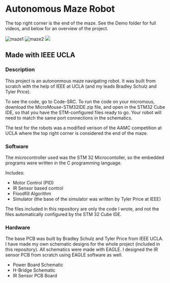 # Autonomous Maze Robot

The top right corner is the end of the maze. See the Demo folder for full videos, and below for an overview
of the project. 

![maze1](https://github.com/RupinMittal/Autonomous-Maze-Robot/blob/main/Demo-Videos-GIFs/RupinM_Maze1.gif)
![maze2](https://github.com/RupinMittal/Autonomous-Maze-Robot/blob/main/Demo-Videos-GIFs/RupinM_Maze2.gif)
![](https://github.com/RupinMittal/Autonomous-Maze-Robot/blob/main/Demo-Videos-GIFs/Robot-Image.png)

## Made with IEEE UCLA

### Description

This project is an autononmous maze navigating robot. It was built from scratch with 
the help of IEEE at UCLA (and my leads Bradley Schulz and Tyler Price).

To see the code, go to Code-SRC.
To run the code on your micromous, download the MicroMouse-STM32IDE.zip file, and open in the STM32 Cube IDE, 
so that you have the STM-configured files ready to go. Your robot will need to match the same port connections
in the schematics.

The test for the robots was a modified verison of the AAMC competition at UCLA where the top right corner is
considered the end of the maze.

### Software

The microcontroller used was the STM 32 Microcontoller, so the embedded programs were written in 
the C programming language. 

Includes:
- Motor Control (PID)
- IR Sensor based control
- Floodfill Algorithm
- Simulator (the base of the simulator was written by Tyler Price at IEEE)

The files included in this repository are only the code I wrote, and not the files automatically 
configured by the STM 32 Cube IDE. 

### Hardware 

The base PCB was built by Bradley Schulz and Tyler Price from IEEE UCLA. I have made 
my own schematic designs for the whole project (included in this repository). All schematics were 
made with EAGLE. I designed the IR sensor PCB from scratch using EAGLE software as well.

- Power Board Schematic
- H-Bridge Schematic
- IR Sensor PCB Board